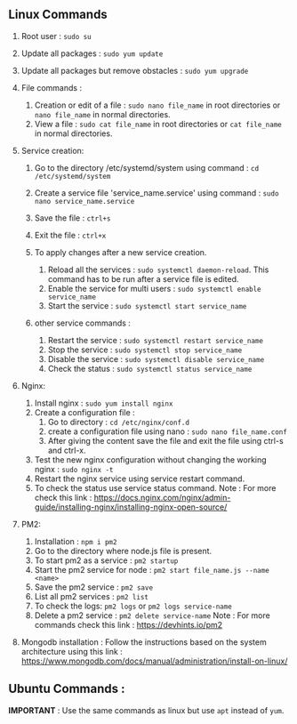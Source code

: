 ## Linux Commands 

1) Root user : `sudo su`

2) Update all packages : `sudo yum update`

3) Update all packages but remove obstacles : `sudo yum upgrade`

5) File commands :
	1) Creation or edit of a file : `sudo nano file_name` in root directories or `nano file_name` in normal directories.
	2) View a file : `sudo cat file_name` in root directories or `cat file_name` in normal directories.

4) Service creation: 
	1) Go to the directory /etc/systemd/system using command  : `cd /etc/systemd/system`
	2) Create a service file 'service_name.service' using command : `sudo nano service_name.service`
	3) Save the file : `ctrl+s`
	4) Exit the file : `ctrl+x`
	5) To apply changes after a new service creation.
		1) Reload all the services : `sudo systemctl daemon-reload`. This command has to be run after a service file is edited.
		2) Enable the service for multi users : `sudo systemctl enable service_name`
		3) Start the service : `sudo systemctl start service_name`
	
	6) other service commands : 
		1) Restart the service : `sudo systemctl restart service_name`
		2) Stop the service : `sudo systemctl stop service_name`
		3) Disable the service : `sudo systemctl disable service_name`
  		4) Check the status : `sudo systemctl status service_name`

5) Nginx: 
	1) Install nginx : `sudo yum install nginx`
	2) Create a configuration file : 
		1) Go to directory : `cd /etc/nginx/conf.d`
		2) create a configuration file using nano : `sudo nano file_name.conf`
		3) After giving the content save the file and exit the file using ctrl-s and ctrl-x.
  	3) Test the new nginx configuration without changing the working nginx : `sudo nginx -t`	
	4) Restart the nginx service using service restart command.
 	5) To check the status use service status command.
     Note : For more check this link : https://docs.nginx.com/nginx/admin-guide/installing-nginx/installing-nginx-open-source/ 
6) PM2:
   	1) Installation : `npm i pm2`
   	2) Go to the directory where node.js file is present.
   	3) To start pm2 as a service : `pm2 startup`
   	4) Start the pm2 service for node : `pm2 start file_name.js --name <name> `
   	5) Save the pm2 service : `pm2 save`
   	6) List all pm2 services : `pm2 list`
	7) To check the logs: `pm2 logs` or `pm2 logs service-name`
 	8) Delete a pm2 service : `pm2 delete service-name`
     Note : For more commands check this link : https://devhints.io/pm2
7) Mongodb installation : Follow the instructions based on the system architecture using this link : https://www.mongodb.com/docs/manual/administration/install-on-linux/ 



## Ubuntu Commands : 

**IMPORTANT** : Use the same commands as linux but use `apt` instead of `yum`.
